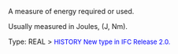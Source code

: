 A measure of energy required or used.

Usually measured in Joules, (J, Nm).

Type: REAL > <font size="-1" color="#0000FF">HISTORY New type in IFC Release 2.0.
</font>